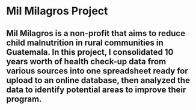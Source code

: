 # Mil Milagros Project

## Mil Milagros is a non-profit that aims to reduce child malnutrition in rural communities in Guatemala. In this project, I consolidated 10 years worth of health check-up data from various sources into one spreadsheet ready for upload to an online database, then analyzed the data to identify potential areas to improve their program. 
